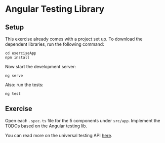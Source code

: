 # Angular Testing Library

## Setup

This exercise already comes with a project set up. To download the dependent libraries, run the following command:

```
cd exerciseApp
npm install
```

Now start the development server:

```
ng serve
```

Also: run the tests:

```
ng test
```

## Exercise

Open each `.spec.ts` file for the 5 components under `src/app`. Implement the TODOs based on the Angular testing lib.

You can read more on the universal testing API [here](https://testing-library.com/docs/angular-testing-library/api).